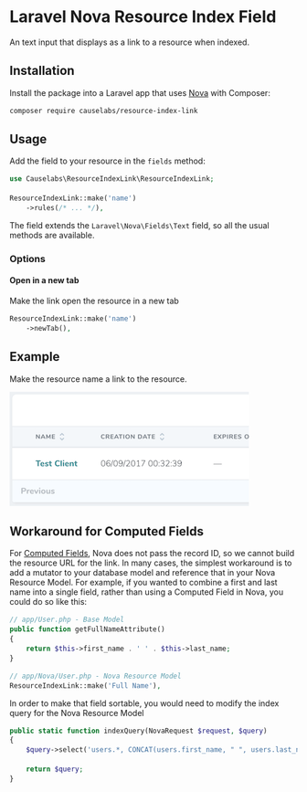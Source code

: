 # Laravel Nova Resource Index Field
An text input that displays as a link to a resource when indexed.

## Installation

Install the package into a Laravel app that uses [Nova](https://nova.laravel.com) with Composer:

```bash
composer require causelabs/resource-index-link
```

## Usage

Add the field to your resource in the ```fields``` method:
```php
use Causelabs\ResourceIndexLink\ResourceIndexLink;

ResourceIndexLink::make('name')
    ->rules(/* ... */),
```

The field extends the `Laravel\Nova\Fields\Text` field, so all the usual methods are available.

### Options
#### Open in a new tab
Make the link open the resource in a new tab

```php
ResourceIndexLink::make('name')
    ->newTab(),
```
## Example
Make the resource name a link to the resource.

![Sample Index Page](docs/index_screenshot.png?raw=true "Title")

## Workaround for Computed Fields
For [Computed Fields](https://nova.laravel.com/docs/1.0/resources/fields.html#computed-fields), Nova
does not pass the record ID, so we cannot build the resource URL for the link. In many cases, the simplest workaround is to add a mutator to your database model and reference that in your Nova Resource Model. For example, if you wanted to combine a first and last name into a single field, rather than using a Computed Field in Nova, you could do so like this:

```php
// app/User.php - Base Model
public function getFullNameAttribute()
{
    return $this->first_name . ' ' . $this->last_name;
}
```

```php
// app/Nova/User.php - Nova Resource Model
ResourceIndexLink::make('Full Name'),
```

In order to make that field sortable, you would need to modify the index query for the Nova Resource Model
```php
public static function indexQuery(NovaRequest $request, $query)
{
    $query->select('users.*, CONCAT(users.first_name, " ", users.last_name) AS full_name');

    return $query;
}
```